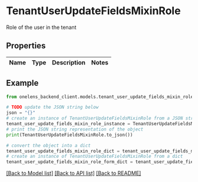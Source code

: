 # TenantUserUpdateFieldsMixinRole

Role of the user in the tenant

## Properties

Name | Type | Description | Notes
------------ | ------------- | ------------- | -------------

## Example

```python
from onelens_backend_client.models.tenant_user_update_fields_mixin_role import TenantUserUpdateFieldsMixinRole

# TODO update the JSON string below
json = "{}"
# create an instance of TenantUserUpdateFieldsMixinRole from a JSON string
tenant_user_update_fields_mixin_role_instance = TenantUserUpdateFieldsMixinRole.from_json(json)
# print the JSON string representation of the object
print(TenantUserUpdateFieldsMixinRole.to_json())

# convert the object into a dict
tenant_user_update_fields_mixin_role_dict = tenant_user_update_fields_mixin_role_instance.to_dict()
# create an instance of TenantUserUpdateFieldsMixinRole from a dict
tenant_user_update_fields_mixin_role_form_dict = tenant_user_update_fields_mixin_role.from_dict(tenant_user_update_fields_mixin_role_dict)
```
[[Back to Model list]](../README.md#documentation-for-models) [[Back to API list]](../README.md#documentation-for-api-endpoints) [[Back to README]](../README.md)


